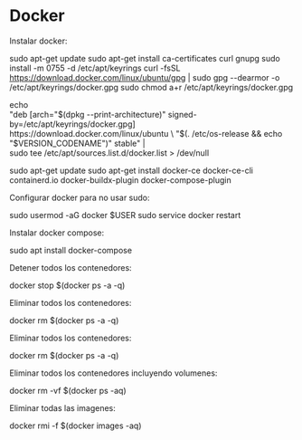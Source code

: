 # Docker

Instalar docker:

  sudo apt-get update
  sudo apt-get install ca-certificates curl gnupg
  sudo install -m 0755 -d /etc/apt/keyrings
  curl -fsSL https://download.docker.com/linux/ubuntu/gpg | sudo gpg --dearmor -o /etc/apt/keyrings/docker.gpg
  sudo chmod a+r /etc/apt/keyrings/docker.gpg

  echo \
  "deb [arch="$(dpkg --print-architecture)" signed-by=/etc/apt/keyrings/docker.gpg] https://download.docker.com/linux/ubuntu \
  "$(. /etc/os-release && echo "$VERSION_CODENAME")" stable" | \
  sudo tee /etc/apt/sources.list.d/docker.list > /dev/null
  
  sudo apt-get update
  sudo apt-get install docker-ce docker-ce-cli containerd.io docker-buildx-plugin docker-compose-plugin


Configurar docker para no usar sudo:

  sudo usermod -aG docker $USER
  sudo service docker restart


Instalar docker compose:

  sudo apt  install docker-compose

Detener todos los contenedores:

  docker stop $(docker ps -a -q)

Eliminar todos los contenedores:

  docker rm $(docker ps -a -q)

Eliminar todos los contenedores:

  docker rm $(docker ps -a -q)

Eliminar todos los contenedores incluyendo volumenes:

  docker rm -vf $(docker ps -aq)

Eliminar todas las imagenes:

  docker rmi -f $(docker images -aq)
